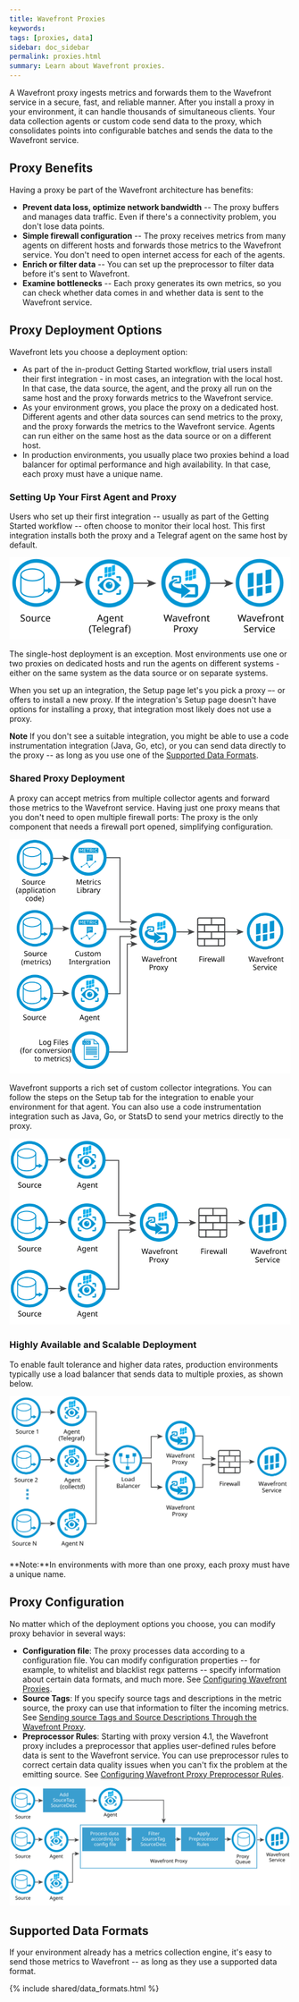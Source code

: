 ```yaml
---
title: Wavefront Proxies
keywords:
tags: [proxies, data]
sidebar: doc_sidebar
permalink: proxies.html
summary: Learn about Wavefront proxies.
---
```

A Wavefront proxy ingests metrics and forwards them to the Wavefront service in a secure, fast, and reliable manner. After you install a proxy in your environment, it can handle thousands of simultaneous clients. Your data collection agents or custom code send data to the proxy, which consolidates points into configurable batches and sends the data to the Wavefront service.

## Proxy Benefits

Having a proxy be part of the Wavefront architecture has benefits:
- **Prevent data loss, optimize network bandwidth** -- The proxy buffers and manages data traffic. Even if there's a connectivity problem, you don't lose data points.
- **Simple firewall configuration** -- The proxy receives metrics from many agents on different hosts and forwards those metrics to the Wavefront service. You don't need to open internet access for each of the agents.
- **Enrich or filter data** -- You can set up the preprocessor to filter data before it's sent to Wavefront.
-  **Examine bottlenecks** -- Each proxy generates its own metrics, so you can check whether data comes in and whether data is sent to the Wavefront service.

## Proxy Deployment Options

Wavefront lets you choose a deployment option:
* As part of the in-product Getting Started workflow, trial users install their first integration - in most cases, an integration with the local host. In that case, the data source, the agent, and the proxy all run on the same host and the proxy forwards metrics to the Wavefront service.
* As your environment grows, you place the proxy on a dedicated host. Different agents and other data sources can send metrics to the proxy, and the proxy forwards the metrics to the Wavefront service. Agents can run either on the same host as the data source or on a different host.
*  In production environments, you usually place two proxies behind a load balancer for optimal performance and high availability. In that case, each proxy must have a unique name.

### Setting Up Your First Agent and Proxy

Users who set up their first integration -- usually as part of the Getting Started workflow --  often choose to monitor their local host. This first integration installs both the proxy and a Telegraf agent on the same host by default.

![Proxy and agent on single host](/images/proxy_deployment_simple.svg)

The single-host deployment is an exception. Most environments use one or two proxies on dedicated hosts and run the agents on different systems - either on the same system as the data source or on separate systems.

When you set up an integration, the Setup page let's you pick a proxy –- or offers to install a new proxy. If the integration's Setup page doesn't have options for installing a proxy, that integration most likely does not use a proxy.

**Note** If you don't see a suitable integration, you might be able to use a code instrumentation integration (Java, Go, etc), or you can send data directly to the proxy -- as long as you use one of the [Supported Data Formats](http://docs-dev.wavefront.com/proxies.html#supported-data-formats).

### Shared Proxy Deployment

A proxy can accept metrics from multiple collector agents and forward those metrics to the Wavefront service. Having just one proxy means that you don't need to open multiple firewall ports: The proxy is the only component that needs a firewall port opened, simplifying configuration.

![Multiple agents one proxy](/images/proxy_deployment_multiple_inputs.svg)

Wavefront supports a rich set of custom collector integrations. You can follow the steps on the Setup tab for the integration to enable your environment for that agent. You can also use a code instrumentation integration such as Java, Go, or StatsD to send your metrics directly to the proxy.

![Agents and metrics collection](/images/proxy_deployment_complex.svg)

### Highly Available and Scalable Deployment

To enable fault tolerance and higher data rates, production environments typically use a load balancer that sends data to multiple proxies, as shown below.

![Proxies using load balancer](/images/proxy_deployment_load_balancer.svg)

**Note:**In environments with more than one proxy, each proxy must have a unique name. 

## Proxy Configuration

No matter which of the deployment options you choose, you can modify proxy behavior in several ways:

- **Configuration file**: The proxy processes data according to a configuration file. You can modify configuration properties -- for example, to whitelist and blacklist regx patterns -- specify information about certain data formats, and much more. See [Configuring Wavefront Proxies](proxies_configuring.html).
- **Source Tags**: If you specify source tags and descriptions in the metric source, the proxy can use that information to filter the incoming metrics. See [Sending source Tags and Source Descriptions Through the Wavefront Proxy](proxies_configuring.html#sending-source-tags-and-source-descriptions-through-the-wavefront-proxy).
- **Preprocessor Rules**: Starting with proxy version 4.1, the Wavefront proxy includes a preprocessor that applies user-defined rules before data is sent to the Wavefront service. You can use preprocessor rules to correct certain data quality issues when you can't fix the problem at the emitting source. See [Configuring Wavefront Proxy Preprocessor Rules](proxies_preprocessor_rules.html).

![Proxy configuration options](/images/proxy_config_options.svg)

## Supported Data Formats

If your environment already has a metrics collection engine, it's easy to send those metrics to Wavefront -- as long as they use a supported data format.

{% include shared/data_formats.html %}
